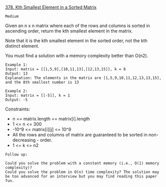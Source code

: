 [378. Kth Smallest Element in a Sorted Matrix](https://leetcode.com/problems/kth-smallest-element-in-a-sorted-matrix/)

`Medium`

Given an n x n matrix where each of the rows and columns is sorted in ascending order, return the kth smallest element in the matrix.

Note that it is the kth smallest element in the sorted order, not the kth distinct element.

You must find a solution with a memory complexity better than O(n2).

```
Example 1:
Input: matrix = [[1,5,9],[10,11,13],[12,13,15]], k = 8
Output: 13
Explanation: The elements in the matrix are [1,5,9,10,11,12,13,13,15], and the 8th smallest number is 13

Example 2:
Input: matrix = [[-5]], k = 1
Output: -5
```

Constraints:

- n == matrix.length == matrix[i].length
- 1 <= n <= 300
- -10^9 <= matrix[i][j] <= 10^9
- All the rows and columns of matrix are guaranteed to be sorted in non-decreasing - order.
- 1 <= k <= n2
 
```
Follow up:

Could you solve the problem with a constant memory (i.e., O(1) memory complexity)?
Could you solve the problem in O(n) time complexity? The solution may be too advanced for an interview but you may find reading this paper fun.
```